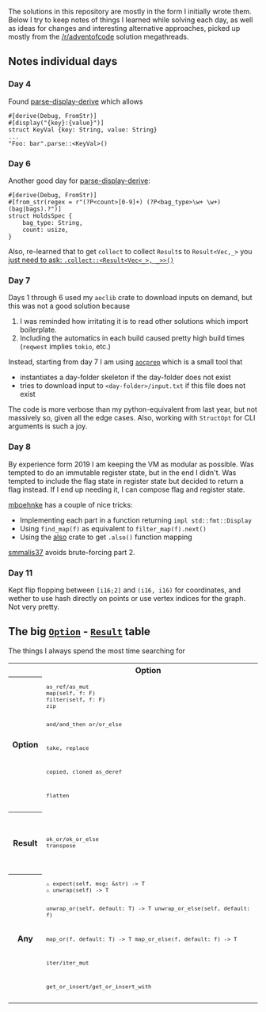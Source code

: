The solutions in this repository are mostly in the form I initially wrote them.
Below I try to keep notes of things I learned while solving each day, as well as ideas for changes and interesting alternative approaches,
picked up mostly from the [/r/adventofcode](https://www.reddit.com/r/adventofcode) solution megathreads.

## Notes individual days

### Day 4

Found [parse-display-derive] which allows 

```
#[derive(Debug, FromStr)]
#[display("{key}:{value}")]
struct KeyVal {key: String, value: String}
...
"Foo: bar".parse::<KeyVal>()
```

### Day 6

Another good day for [parse-display-derive]:
```
#[derive(Debug, FromStr)]
#[from_str(regex = r"(?P<count>[0-9]+) (?P<bag_type>\w+ \w+) (bag|bags).?")]
struct HoldsSpec {
    bag_type: String,
    count: usize,
}
```

Also, re-learned that to get `collect` to collect `Result`s to `Result<Vec,_>` you [just need to ask: `.collect::<Result<Vec<_>, _>>()`](https://doc.rust-lang.org/rust-by-example/error/iter_result.html#fail-the-entire-operation-with-collect)

### Day 7

Days 1 through 6 used my `aoclib` crate to download inputs on demand, but this was not a good solution because
1. I was reminded how irritating it is to read other solutions which import boilerplate.
2. Including the automatics in each build caused pretty high build times (`reqwest` implies `tokio`, etc.)

Instead, starting from day 7 I am using [`aocprep`](https://github.com/Japanuspus/adventofcode/blob/master/2020/aocprep_src/src/main.rs) which is a small tool that
- instantiates a day-folder skeleton if the day-folder does not exist
- tries to download input to `<day-folder>/input.txt` if this file does not exist

The code is more verbose than my python-equivalent from last year, but not massively so, given all the edge cases.
Also, working with `StructOpt` for CLI arguments is such a joy.


### Day 8

By experience form 2019 I am keeping the VM as modular as possible. Was tempted to do an immutable register state, but in the end I didn't.
Was tempted to include the flag state in register state but decided to return a flag instead. If I end up needing it, I can compose flag and register state.

[mboehnke](https://gitlab.com/mboehnke/aoc-2020/-/blob/master/aoc-2020-08/src/solution.rs) has a couple of nice tricks:
- Implementing each part in a function returning `impl std::fmt::Display`
- Using `find_map(f)` as equivalent to `filter_map(f).next()`
- Using the [also](https://docs.rs/crate/also/0.1.0) crate to get `.also()` function mapping

[smmalis37](https://github.com/smmalis37/aoc2020/blob/main/src/days/day8.rs) avoids brute-forcing part 2.

[parse-display-derive]: https://crates.io/crates/parse-display-derive


### Day 11

Kept flip flopping between `[i16;2]` and `(i16, i16)` for coordinates, and wether to use hash directly on points or use vertex indices for the graph. Not very pretty.

## The big [`Option`](https://doc.rust-lang.org/std/option/enum.Option.html) - [`Result`](https://doc.rust-lang.org/stable/std/result/enum.Result.html) table

The things I always spend the most time searching for

<table>
<tr><td><th>Option</th><th>Result</th></tr>

<tr><th>Option</th>
<td><code><pre>
as_ref/as_mut
map(self, f: F) 
filter(self, f: F)
zip

and/and_then
or/or_else

take, replace

copied, cloned
as_deref

flatten
</pre></code></td>
<td><code><pre>
ok()
err()
</pre></code></td>

<tr><th>Result</th>
<td><code><pre>
ok_or/ok_or_else
transpose
</pre></code></td>
<td><code><pre>
map/map_or/map_or_else
map_err

and/and_then
or/or_else



</pre></code></td>

<tr><th>Any</th>
<td><code><pre>
⚠ expect(self, msg: &str) -> T
⚠ unwrap(self) -> T

unwrap_or(self, default: T) -> T
unwrap_or_else(self, default: f)

map_or(f, default: T) -> T
map_or_else(f, default: f) -> T

iter/iter_mut

get_or_insert/get_or_insert_with
</pre></code></td>
<td><code><pre>
⚠ expect(self, msg: &str) -> T
⚠ unwrap(self) -> T
⚠ expect_err(self, msg: &str) -> T
⚠ unwrap_err(self) -> T

unwrap_or(self, default: T) -> T
unwrap_or_else(self, default: f)

is_ok
iter
</pre></code></td>




